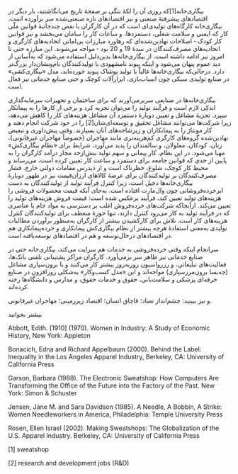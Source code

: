   بیگاری‌خانه[1]که روزی آن را لکۀ ننگی بر صفحۀ تاریخ می‌انگاشتند، بار دیگر در اقتصادهای پیشرفتۀ صنعتی و نیز اقتصادهای تازه صنعتی‌شده سر برآورده است. بیگاری‌خانه کارگاه‌های تولیدی‌ای است که در آن کارگران با نقض چندجانبۀ قوانین ملّی کار که ایمنی و سلامت شغلی، دستمزدها، و ساعات کار را سامان می‌بخشد و نیز قوانین کار کودک ‐ اصلاحات نهادین‌شده‌ای که رهاورد مبارزات بی‌امانی اتحادیه‌های کارگری و اتحادیه‌های مصرف‌کنندگان در سدۀ 19 و 20 بود ‐ مواجه می‌شوند. این مبارزه حتی تا امروز نیز ادامه داشته است. از بیگاری‌خانه‌ها بدین‌دلیل استفاده می‌شود که به‌آسانی از دید عموم پنهان می‌شود و اینکه پیوند نامشهودی با تولیدکنندگان نام‌ونشان‌دار بزرگ‌تر دارد. درحالی‌که بیگاری‌خانه‌ها غالباً با تولید پوشاک پیوند خورده‌اند، مدل «بیگاری‌کشی» در صنایع تولیدی سبکی چون اسباب‌بازی، ابزارآلات کوچک و حتی صنایع خدماتی نیز فعال است.

 بیگاری‌خانه‌ها در صنایعی سربرمی‌آورند که برای ساختمان و تجهیزات سرمایه‌گذاری اندکی لازم است و فرآیند تولید را می‌توان تجزیه کرد و برخی از کارها را به پیمانکار سپرد. تجزیۀ مشاغل و تعیین دوبارۀ دستمزد آن مشاغل هزینه‌های کار را کاهش می‌دهد، زیرا شرکت‌ها می‌توانند مشاغل تحقیق و توسعه‌ای‌شان[2] را در خود شرکت انجام دهند و کار مونتاژ را به پیمانکاران و زیرشاخه‌های آنان بسپارند. وقتی پیش‌داوری و تبعیض نهادین‌شده گروه‌های کارگری کم‌هزینه‌تری مانند مهاجران (خصوصاً مهاجران غیرقانونی)، زنان، کودکان، معلولان، و سالمندان را پدید می‌آورد، شرایط برای «نظام بیگاری‌کش» مهیا می‌شود. در این نظام، کار پیمانی و سهم تولید بیش‌ازحد مجاز درآمد کارگران را به پایین از حدی که قوانین جامعه برای دستمزد و ساعت کار تعیین کرده است، می‌رساند و محیط کار کوچک، شلوغ، خطرناک است و از دیدرس مقامات دولتی خارج. فشار مصرف‌کنندگان بر تولیدکنندگان برای عرضۀ کالاهای ارزان‌قیمت نیز در ظهور دوبارۀ بیگاری‌خانه‌ها دخیل است، زیرا کنترل فرآیند تولید از تولیدکنندگان به دست ابر‌خرده‌فروشانی چون وال‌مارت افتاده است. به‌جای آنکه قیمت محصولات فروشی را هزینه‌های تولید تعیین کند، فرآیند برعکس شده است: قیمت فروش هزینه‌های تولید را تعیین می‌کند. ازآنجاکه شرکت‌های خرده‌فروش اغلب بر دسترسی به مواد خام یا عناصری که در فرآیند تولید به کار می‌رود کنترل دارند، تنها حوزۀ منعطف برای تولیدکنندگان کنترل هزینه‌های کار است. تلاش برای کارکشیدن بیشتر از کارگران به‌منظور برآوردن مطالبات تولیدی به‌معنی استفادهٔ هرچه بیشتر از نظام بیگاری‌کش پیمانکاری و خرده‌پیمانکاری هم در اقتصادهای درحال‌توسعه و هم در اقتصادهای توسعه‌یافته است.

سرانجام اینکه وقتی خرده‌فروشی به خدمات هم سرایت می‌کند، بیگاری‌خانه حتی در صنایع خدماتی نیز ظاهر سر برمی‌آورد. کارگران مراکز پشتیبانی تلفنی بانک‌ها، فعالیت‌های تبلیغاتی، و رزرواسیون روزبه‌روز بیشتر کار می‌کنند و با برون‌سپاری مشاغل (چه‌بسا برون‌مرزسپاری) مواجه‌اند و این «مدل کسب‌وکار» به‌شکلی روزافزون در صنایع حرفه‌ای پزشکی و سلامت‌بانی، حقوق و خدمات حقوق، و مدارس و دانشگاه‌ها رخنه کرده‌اند.

و نیز ببینید: چشم‌انداز تضاد؛ قاچاق انسان؛ اقتصاد زیرزمینی؛ مهاجران غیرقانونی.

بیشتر بخوانید

Abbott, Edith. [1910] (1970). Women in Industry: A Study of Economic History, New York: Appleton

Bonacich, Edna and Richard Appelbaum (2000). Behind the Label: Inequality in the Los Angeles Apparel Industry, Berkeley, CA: University of California Press

Garson, Barbara (1988). The Electronic Sweatshop: How Computers Are Transforming the Office of the Future into the Factory of the Past. New York: Simon & Schuster

Jensen, Jane M. and Sara Davidson (1985). A Needle, A Bobbin, A Strike: Women Needleworkers in America, Philadelphia: Temple University Press

Rosen, Ellen Israel (2002). Making Sweatshops: The Globalization of the U.S. Apparel Industry. Berkeley, CA: University of California Press

 [1] sweatshop 

 [2] research and development jobs (R&D) 

 
